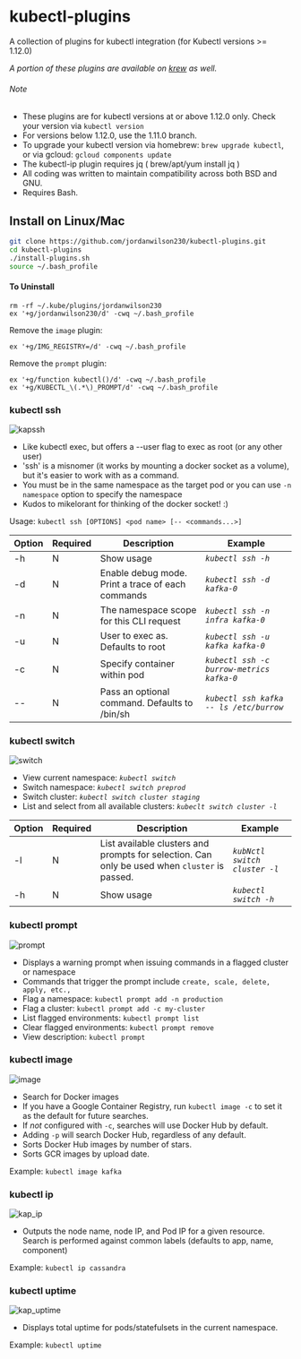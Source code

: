 
# kubectl-plugins
A collection of plugins for kubectl integration (for Kubectl versions >= 1.12.0)

*A portion of these plugins are available on [krew](https://github.com/kubernetes-sigs/krew) as well.*

###### Note
- These plugins are for kubectl versions at or above 1.12.0 only. Check your version via ```kubectl version```
- For versions below 1.12.0, use the 1.11.0 branch.
- To upgrade your kubectl version via homebrew: ```brew upgrade kubectl```, or via gcloud: ```gcloud components update```
- The kubectl-ip plugin requires jq ( brew/apt/yum install jq )
- All coding was written to maintain compatibility across both BSD and GNU.
- Requires Bash.

## Install on Linux/Mac
```bash
git clone https://github.com/jordanwilson230/kubectl-plugins.git
cd kubectl-plugins
./install-plugins.sh
source ~/.bash_profile
```
#### To Uninstall
```
rm -rf ~/.kube/plugins/jordanwilson230
ex '+g/jordanwilson230/d' -cwq ~/.bash_profile
```
Remove the ```image``` plugin:
```
ex '+g/IMG_REGISTRY=/d' -cwq ~/.bash_profile
```
Remove the ```prompt``` plugin:
```
ex '+g/function kubectl()/d' -cwq ~/.bash_profile
ex '+g/KUBECTL_\(.*\)_PROMPT/d' -cwq ~/.bash_profile
```


### kubectl ssh
![kapssh](https://user-images.githubusercontent.com/22456127/46683069-4152c100-cbbd-11e8-9db5-9fb319bb320b.gif)
- Like kubectl exec, but offers a --user flag to exec as root (or any other user)
- 'ssh' is a misnomer (it works by mounting a docker socket as a volume), but it's easier to work with as a command.
- You must be in the same namespace as the target pod or you can use ```-n namespace``` option to specify the namespace
- Kudos to mikelorant for thinking of the docker socket! :)

Usage: ```kubectl ssh [OPTIONS] <pod name> [-- <commands...>]```

Option | Required | Description | Example
------------- | ------------- | ------------- | -------------
-h | N | Show usage | *`kubectl ssh -h`*
-d | N | Enable debug mode. Print a trace of each commands |  *`kubectl ssh -d kafka-0`*
-n | N | The namespace scope for this CLI request | *`kubectl ssh -n infra kafka-0`*
-u | N | User to exec as. Defaults to root | *`kubectl ssh -u kafka kafka-0`*
-c | N | Specify container within pod | *`kubectl ssh -c burrow-metrics kafka-0`*
-- | N | Pass an optional command. Defaults to /bin/sh | *`kubectl ssh kafka -- ls /etc/burrow`*


### kubectl switch
![switch](https://user-images.githubusercontent.com/22456127/47271118-50cdf480-d543-11e8-8e27-84d8909548b6.gif)
- View current namespace: *`kubectl switch`*
- Switch namespace: *`kubectl switch preprod`*
- Switch cluster: *`kubectl switch cluster staging`*
- List and select from all available clusters: *`kubeclt switch cluster -l`*

Option | Required | Description | Example
------------- | ------------- | ------------- | -------------
-l | N | List available clusters and prompts for selection. Can only be used when ```cluster``` is passed. | *`kubNctl switch cluster -l`*
-h | N | Show usage | *`kubectl switch -h`*


### kubectl prompt
![prompt](https://user-images.githubusercontent.com/22456127/47271066-91793e00-d542-11e8-9a97-71f2457aef51.gif)
- Displays a warning prompt when issuing commands in a flagged cluster or namespace
- Commands that trigger the prompt include ```create, scale, delete, apply, etc.,```
- Flag a namespace: ```kubectl prompt add -n production```
- Flag a cluster: ```kubectl prompt add -c my-cluster```
- List flagged environments: ```kubectl prompt list```
- Clear flagged environments: ```kubectl prompt remove```
- View description: ```kubectl prompt```


### kubectl image
![image](https://user-images.githubusercontent.com/22456127/53746358-02285380-3e6f-11e9-901f-abc1a824b6c7.gif)
- Search for Docker images
- If you have a Google Container Registry, run ```kubectl image -c``` to set it as the default for future searches.
- If _not_ configured with ```-c```, searches will use Docker Hub by default.
- Adding ```-p``` will search Docker Hub, regardless of any default.
- Sorts Docker Hub images by number of stars.
- Sorts GCR images by upload date.

Example:
```kubectl image kafka```

### kubectl ip
![kap_ip](https://user-images.githubusercontent.com/22456127/46684546-1c604d00-cbc1-11e8-8b8f-9e2684e42121.gif)
- Outputs the node name, node IP, and Pod IP for a given resource. Search is performed against common labels (defaults to app, name, component)

Example: `kubectl ip cassandra`



### kubectl uptime
![kap_uptime](https://user-images.githubusercontent.com/22456127/46684550-22eec480-cbc1-11e8-8770-9a61c28179f4.gif)
- Displays total uptime for pods/statefulsets in the current namespace.

Example: `kubectl uptime`
